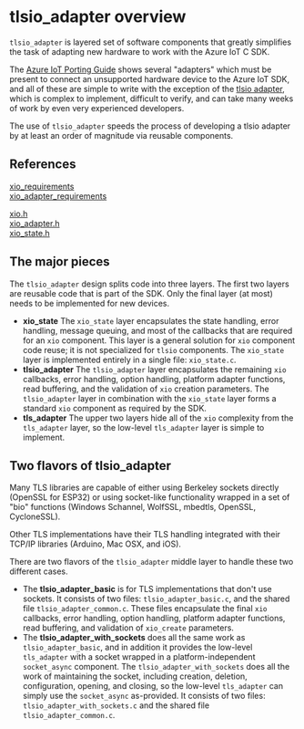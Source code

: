 # tlsio_adapter overview

`tlsio_adapter` is layered set of software components that greatly simplifies the task of adapting new
hardware to work with the Azure IoT C SDK.

The [Azure IoT Porting Guide](porting_guide.md) shows several "adapters" which must be present to connect 
an unsupported hardware device to the Azure IoT SDK, and all of these are simple to write with the exception 
of the [tlsio adapter](tlsio_requirements.md), which is complex to implement, difficult to verify, and can take 
many weeks of work by even very experienced developers.

The use of `tlsio_adapter` speeds the process of developing a tlsio adapter by at least an order of magnitude
via reusable components. 

## References
[xio_requirements](xio_requirements.md)</br>
[xio_adapter_requirements](xio_adapter_requirements.md)

[xio.h](/inc/azure_c_shared_utility/xio.h)</br>
[xio_adapter.h](/inc/azure_c_shared_utility/xio_adapter.h)</br>
[xio_state.h](/inc/azure_c_shared_utility/xio_state.h)</br>


## The major pieces

The `tlsio_adapter` design splits code into three layers. The first two layers are 
reusable code that is part of the SDK. Only the final layer (at most) needs to be implemented
for new devices. 
* **xio_state** The `xio_state` layer encapsulates the state handling, error handling,
message queuing, and most of the callbacks that are required for an `xio` component. This 
layer is a general solution for `xio` component code reuse; it is not specialized for 
`tlsio` components. The `xio_state` layer is implemented entirely in a single 
file: `xio_state.c`.
*  **tlsio_adapter** The `tlsio_adapter` layer encapsulates the remaining `xio` callbacks,
error handling,
option handling, platform adapter functions, read buffering, and the validation of 
`xio` creation parameters. The `tlsio_adapter` layer in combination with the `xio_state`
layer forms a standard `xio` component as required by the SDK.
* **tls_adapter** The upper two layers hide all of the `xio` complexity from the `tls_adapter`
layer, so the low-level `tls_adapter` layer is simple to implement.
 
## Two flavors of tlsio_adapter

Many TLS libraries are capable of either using Berkeley sockets directly (OpenSSL for ESP32)
or using socket-like functionality wrapped in a set of "bio" functions (Windows Schannel, 
WolfSSL, mbedtls, OpenSSL, CycloneSSL). 

Other TLS implementations have their TLS handling integrated with their TCP/IP 
libraries (Arduino, Mac OSX, and iOS).

There are two flavors of the `tlsio_adapter` middle layer to handle these two different cases.
* The **tlsio_adapter_basic** is for TLS implementations that don't use sockets. It consists of
two files: `tlsio_adapter_basic.c`, and the shared file `tlsio_adapter_common.c`.
These files encapsulate the final `xio` callbacks, error handling, option handling, platform
adapter functions, read buffering, and validation of `xio_create` parameters.
* The **tlsio_adapter_with_sockets** does all the same work as `tlsio_adapter_basic`, 
and in addition it provides the low-level `tls_adapter` with a socket wrapped in a 
platform-independent `socket_async` component. The `tlsio_adapter_with_sockets`
does all the work of maintaining the socket, including creation, deletion, configuration,
opening, and closing, so the low-level `tls_adapter` can simply use the `socket_async`
 as-provided. It consists of two files: `tlsio_adapter_with_sockets.c` and 
the shared file `tlsio_adapter_common.c`.